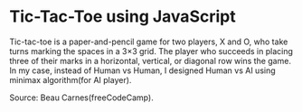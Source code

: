 # Tic-Tac-Toe using JavaScript
Tic-tac-toe is a paper-and-pencil game for two players, X and O, who take turns marking the spaces in a 3×3 grid. The player who succeeds in placing three of their marks in a horizontal, vertical, or diagonal row wins the game. In my case, instead of Human vs Human, I  designed Human vs AI using minimax algorithm(for AI player).


Source: Beau Carnes(freeCodeCamp).
